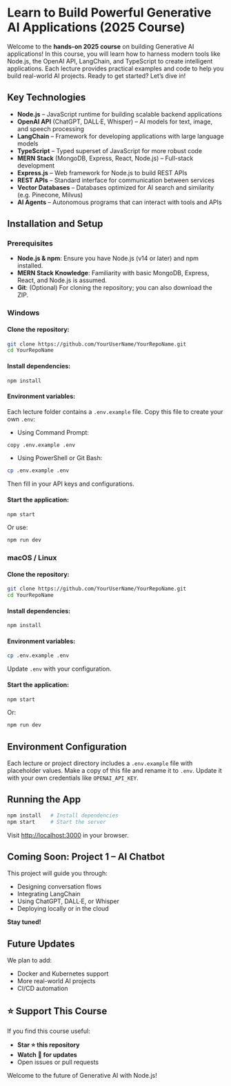 # Learn to Build Powerful Generative AI Applications (2025 Course)

Welcome to the **hands-on 2025 course** on building Generative AI applications! In this course, you will learn how to harness modern tools like Node.js, the OpenAI API, LangChain, and TypeScript to create intelligent applications. Each lecture provides practical examples and code to help you build real-world AI projects. Ready to get started? Let’s dive in!

## Key Technologies

* **Node.js** – JavaScript runtime for building scalable backend applications
* **OpenAI API** (ChatGPT, DALL·E, Whisper) – AI models for text, image, and speech processing
* **LangChain** – Framework for developing applications with large language models
* **TypeScript** – Typed superset of JavaScript for more robust code
* **MERN Stack** (MongoDB, Express, React, Node.js) – Full-stack development
* **Express.js** – Web framework for Node.js to build REST APIs
* **REST APIs** – Standard interface for communication between services
* **Vector Databases** – Databases optimized for AI search and similarity (e.g. Pinecone, Milvus)
* **AI Agents** – Autonomous programs that can interact with tools and APIs

## Installation and Setup

### Prerequisites

* **Node.js & npm**: Ensure you have Node.js (v14 or later) and npm installed.
* **MERN Stack Knowledge**: Familiarity with basic MongoDB, Express, React, and Node.js is assumed.
* **Git**: (Optional) For cloning the repository; you can also download the ZIP.

### Windows

#### Clone the repository:

```bash
git clone https://github.com/YourUserName/YourRepoName.git
cd YourRepoName
```

#### Install dependencies:

```bash
npm install
```

#### Environment variables:

Each lecture folder contains a `.env.example` file. Copy this file to create your own `.env`:

* Using Command Prompt:

```bash
copy .env.example .env
```

* Using PowerShell or Git Bash:

```bash
cp .env.example .env
```

Then fill in your API keys and configurations.

#### Start the application:

```bash
npm start
```

Or use:

```bash
npm run dev
```

### macOS / Linux

#### Clone the repository:

```bash
git clone https://github.com/YourUserName/YourRepoName.git
cd YourRepoName
```

#### Install dependencies:

```bash
npm install
```

#### Environment variables:

```bash
cp .env.example .env
```

Update `.env` with your configuration.

#### Start the application:

```bash
npm start
```

Or:

```bash
npm run dev
```

## Environment Configuration

Each lecture or project directory includes a `.env.example` file with placeholder values. Make a copy of this file and rename it to `.env`. Update it with your own credentials like `OPENAI_API_KEY`.

## Running the App

```bash
npm install   # Install dependencies
npm start     # Start the server
```

Visit [http://localhost:3000](http://localhost:3000) in your browser.

## Coming Soon: Project 1 – AI Chatbot

This project will guide you through:

* Designing conversation flows
* Integrating LangChain
* Using ChatGPT, DALL·E, or Whisper
* Deploying locally or in the cloud

**Stay tuned!**

## Future Updates

We plan to add:

* Docker and Kubernetes support
* More real-world AI projects
* CI/CD automation

## ⭐ Support This Course

If you find this course useful:

* **Star ⭐ this repository**
* **Watch 🔔 for updates**
* Open issues or pull requests

Welcome to the future of Generative AI with Node.js!
